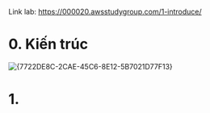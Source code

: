 Link lab: https://000020.awsstudygroup.com/1-introduce/
# 0. Kiến trúc 

![{7722DE8C-2CAE-45C6-8E12-5B7021D77F13}](https://github.com/user-attachments/assets/49f37ff8-62fb-4564-b736-6613e60c7491)

# 1. 
